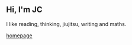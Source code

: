 ## Hi, I'm JC

I like reading, thinking, jiujitsu, writing and maths.

[homepage](https://jcvdwlt.github.io/JC)
